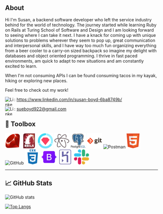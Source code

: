 
## About
Hi I'm Susan, a backend software developer who left the service industry behind for the world of technology. The journey started while learning Ruby on Rails at Turing School of Software and Design and I am looking forward to seeing where I can take it next. I have a knack for coming up with unique solutions to problems wherever they seem to pop up, great communication and interpersonal skills, and I have way too much fun organizing everything from a beer cooler to a carry-on sized backpack so imagine my delight with databases and object oriented programming. I thrive in fast paced environments, am quick to adapt to new situations and am constantly excited to learn.

When I'm not consuming APIs I can be found consuming tacos in my kayak, hiking or exploring new places. 

Feel free to check out my work! 

<img align="left" src="https://www.vectorlogo.zone/logos/linkedin/linkedin-tile.svg" alt="Linked In" width="30" height="30"/>: https://www.linkedin.com/in/susan-boyd-6ba8749b/

<img align="left" src="https://www.vectorlogo.zone/logos/gmail/gmail-tile.svg" alt="Linked In" width="30" height="30"/>: sueboyd922@gmail.com


## 🧰 Toolbox

<img src="https://github.com/devicons/devicon/blob/master/icons/ruby/ruby-original.svg" alt="Ruby" width="50" height="50"/> <img src="https://github.com/devicons/devicon/blob/master/icons/rails/rails-original-wordmark.svg" alt="Rails" width="50" height="50"/> <img src="https://github.com/devicons/devicon/blob/master/icons/rspec/rspec-original.svg" alt="RSpec" width="50" height="50"/> <img src="https://github.com/devicons/devicon/blob/master/icons/atom/atom-original.svg" alt="Atom" width="50" height="50"/> <img src="https://github.com/devicons/devicon/blob/master/icons/postgresql/postgresql-original-wordmark.svg" alt="PostgreSQL" width="50" height="50"/> <img src="https://github.com/devicons/devicon/blob/master/icons/git/git-original-wordmark.svg" alt="Git" width="50" height="50"/> <img src="https://www.vectorlogo.zone/logos/getpostman/getpostman-icon.svg" alt="Postman" width="50" height="50"/><img src="https://github.com/devicons/devicon/blob/master/icons/html5/html5-original.svg" alt="HTML" width="50" height="50"/> <img src="https://www.vectorlogo.zone/logos/github/github-tile.svg" alt="GitHub" width="50" height="50"/> <img src="https://github.com/devicons/devicon/blob/master/icons/css3/css3-plain-wordmark.svg" alt="CSS" width="50" height="50"/> <img src="https://github.com/devicons/devicon/blob/master/icons/bootstrap/bootstrap-original.svg" alt="Bootstrap" width="50" height="50"/> <img src="https://github.com/devicons/devicon/blob/master/icons/heroku/heroku-original.svg" alt="Heroku" width="50" height="50"/> <img src="https://github.com/devicons/devicon/blob/master/icons/slack/slack-original.svg" alt="Slack" width="50" height="50"/> 



---

## &#x1f4c8; GitHub Stats

![GitHub stats](https://github-readme-stats.vercel.app/api?username=sueboyd922&show_icons=true&theme=tokyonight)

[![Top Langs](https://github-readme-stats.vercel.app/api/top-langs/?username=sueboyd922&hide=java&theme=tokyonight)](https://github.com/anuraghazra/github-readme-stats) 


